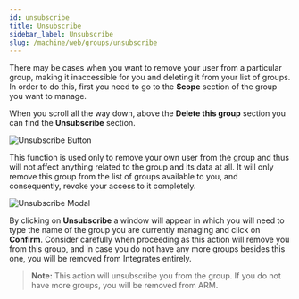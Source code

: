 ```yaml
---
id: unsubscribe
title: Unsubscribe
sidebar_label: Unsubscribe
slug: /machine/web/groups/unsubscribe
---
```


There may be cases
when you want to
remove your user
from a particular group,
making it inaccessible for you
and deleting it from
your list of groups.
In order to do this,
first you need to go
to the **Scope** section
of the group you want to manage.

When you scroll all the way down,
above the **Delete this group** section
you can find the **Unsubscribe** section.

![Unsubscribe Button](https://res.cloudinary.com/fluid-attacks/image/upload/v1668544859/docs/web/groups/unsubscribe/unsubscribe.png)

This function is used only to remove
your own user from the group
and thus will not affect anything
related to the group
and its data at all.
It will only remove this group
from the list of groups available to you,
and consequently,
revoke your access to it completely.

![Unsubscribe Modal](https://res.cloudinary.com/fluid-attacks/image/upload/v1668544930/docs/web/groups/unsubscribe/unsubscribe_action.png)

By clicking on **Unsubscribe**
a window will appear
in which you will need to type the name
of the group you are currently managing
and click on **Confirm**.
Consider carefully when proceeding
as this action will remove you from this group,
and in case you do not have
any more groups besides this one,
you will be removed from Integrates entirely.

> **Note:** This action will unsubscribe you from the group.
> If you do not have more groups,
> you will be removed from ARM.
